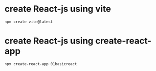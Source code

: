 # create React-js using vite

``` text
npm create vite@latest
```
# create React-js using create-react-app

``` text
npx create-react-app 01basicreact
```
